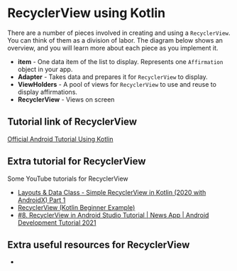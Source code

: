 # RecyclerView using Kotlin
There are a number of pieces involved in creating and using a `RecyclerView`. You can think of them as a division of labor. The diagram below shows
an overview, and you will learn more about each piece as you implement it.

- **item** - One data item of the list to display. Represents one `Affirmation` object in your app.
- **Adapter** - Takes data and prepares it for `RecyclerView` to display.
- **ViewHolders** - A pool of views for `RecyclerView` to use and reuse to display affirmations.
- **RecyclerView** - Views on screen

## Tutorial link of RecyclerView
 [Official Android Tutorial Using Kotlin](https://developer.android.com/codelabs/basic-android-kotlin-training-recyclerview-scrollable-list?continue=https%3A%2F%2Fdeveloper.android.com%2Fcourses%2Fpathways%2Fandroid-basics-kotlin-unit-2-pathway-3%23codelab-https%3A%2F%2Fdeveloper.android.com%2Fcodelabs%2Fbasic-android-kotlin-training-recyclerview-scrollable-list#6)

## Extra tutorial for RecyclerView
Some YouTube tutorials for RecyclerView
- [Layouts & Data Class - Simple RecyclerView in Kotlin (2020 with AndroidX) Part 1](https://www.youtube.com/watch?v=6Gm3eMG8KqI)
- [RecyclerView (Kotlin Beginner Example)](https://www.youtube.com/watch?v=Jo6Mtq7zkkg)
- [#8. RecyclerView in Android Studio Tutorial | News App | Android Development Tutorial 2021](https://www.youtube.com/watch?v=ttIfesjYDQQ)

## Extra useful resources for RecyclerView
- 

